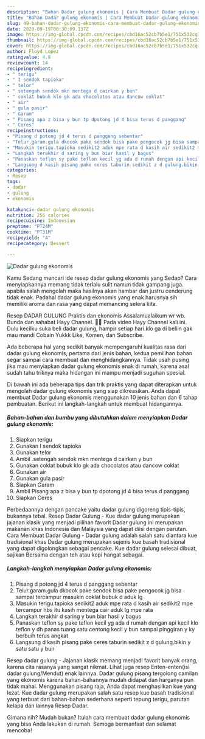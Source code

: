 ```yaml
---
description: "Bahan Dadar gulung ekonomis | Cara Membuat Dadar gulung ekonomis Yang Menggugah Selera"
title: "Bahan Dadar gulung ekonomis | Cara Membuat Dadar gulung ekonomis Yang Menggugah Selera"
slug: 49-bahan-dadar-gulung-ekonomis-cara-membuat-dadar-gulung-ekonomis-yang-menggugah-selera
date: 2020-09-19T00:30:09.137Z
image: https://img-global.cpcdn.com/recipes/cbd16ac52cb7b5e1/751x532cq70/dadar-gulung-ekonomis-foto-resep-utama.jpg
thumbnail: https://img-global.cpcdn.com/recipes/cbd16ac52cb7b5e1/751x532cq70/dadar-gulung-ekonomis-foto-resep-utama.jpg
cover: https://img-global.cpcdn.com/recipes/cbd16ac52cb7b5e1/751x532cq70/dadar-gulung-ekonomis-foto-resep-utama.jpg
author: Floyd Lopez
ratingvalue: 4.8
reviewcount: 14
recipeingredient:
- " terigu"
- " I sendok tapioka"
- " telor"
- " setengah sendok mkn mentega d cairkan y bun"
- " coklat bubuk klo gk ada chocolatos atau dancow coklat"
- " air"
- " gula pasir"
- " Garam"
- " Pisang apa z bisa y bun tp dpotong jd 4 bisa terus d panggang"
- " Ceres"
recipeinstructions:
- "Pisang d potong jd 4 terus d panggang sebentar"
- "Telur.garam.gula dkocok pake sendok bisa pake pengocok jg bisa sampai tercampur masukin coklat bubuk d aduk lg"
- "Masukin terigu.tapioka sedikit2 aduk mpe rata d kasih air sedikit2 mpe tercampur hbs itu kasih mentega cair aduk lg mpe rata"
- "Langkah terakhir d saring y bun biar hasil y bagus"
- "Panaskan teflon sy pake teflon kecil yg ada d rumah dengan api kecil klo teflon y dh panas tuang satu centong kecil y bun sampai pinggiran y ky berbuih terus angkat"
- "Langsung d kasih pisang pake ceres taburin sedikit z d gulung.bikin y satu satu y bun"
categories:
- Resep
tags:
- dadar
- gulung
- ekonomis

katakunci: dadar gulung ekonomis 
nutrition: 256 calories
recipecuisine: Indonesian
preptime: "PT24M"
cooktime: "PT31M"
recipeyield: "4"
recipecategory: Dessert

---
```



![Dadar gulung ekonomis](https://img-global.cpcdn.com/recipes/cbd16ac52cb7b5e1/751x532cq70/dadar-gulung-ekonomis-foto-resep-utama.jpg)

Kamu Sedang mencari ide resep dadar gulung ekonomis yang Sedap? Cara menyiapkannya memang tidak terlalu sulit namun tidak gampang juga. apabila salah mengolah maka hasilnya akan hambar dan justru cenderung tidak enak. Padahal dadar gulung ekonomis yang enak harusnya sih memiliki aroma dan rasa yang dapat memancing selera kita.

Resep DADAR GULUNG Praktis dan ekonomis Assalamualaikum wr wb. Bunda dan sahabat Hayy Channel. 👱‍♀ Pada video Hayy Channel kali ini. Dulu kecilku suka beli dadar gulung, hampir setiap hari.klo ga di beliin gak mau mandi Cobain Yukkk Like, Komen, dan Subscribe.

Ada beberapa hal yang sedikit banyak mempengaruhi kualitas rasa dari dadar gulung ekonomis, pertama dari jenis bahan, kedua pemilihan bahan segar sampai cara membuat dan menghidangkannya. Tidak usah pusing jika mau menyiapkan dadar gulung ekonomis enak di rumah, karena asal sudah tahu triknya maka hidangan ini mampu menjadi suguhan spesial.


Di bawah ini ada beberapa tips dan trik praktis yang dapat diterapkan untuk mengolah dadar gulung ekonomis yang siap dikreasikan. Anda dapat membuat Dadar gulung ekonomis menggunakan 10 jenis bahan dan 6 tahap pembuatan. Berikut ini langkah-langkah untuk membuat hidangannya.

<!--inarticleads1-->

##### Bahan-bahan dan bumbu yang dibutuhkan dalam menyiapkan Dadar gulung ekonomis:

1. Siapkan  terigu
1. Gunakan  I sendok tapioka
1. Gunakan  telor
1. Ambil  .setengah sendok mkn mentega d cairkan y bun
1. Gunakan  coklat bubuk klo gk ada chocolatos atau dancow coklat
1. Gunakan  air
1. Gunakan  gula pasir
1. Siapkan  Garam
1. Ambil  Pisang apa z bisa y bun tp dpotong jd 4 bisa terus d panggang
1. Siapkan  Ceres


Perbedaannya dengan pancake yaitu dadar gulung digoreng tipis-tipis, bukannya tebal. Resep Dadar Gulung - Kue dadar gulung merupakan jajanan klasik yang menjadi pilihan favorit Dadar gulung ini merupakan makanan khas Indonesia dan Malaysia yang dapat diisi dengan parutan. Cara Membuat Dadar Gulung - Dadar gulung adalah salah satu diantara kue tradisional khas Dadar gulung merupakan sejenis kue basah tradisional yang dapat digolongkan sebagai pencake. Kue dadar gulung selesai dibuat, sajikan Bersama dengan teh atau kopi hangat sebagai. 

<!--inarticleads2-->

##### Langkah-langkah menyiapkan Dadar gulung ekonomis:

1. Pisang d potong jd 4 terus d panggang sebentar
1. Telur.garam.gula dkocok pake sendok bisa pake pengocok jg bisa sampai tercampur masukin coklat bubuk d aduk lg
1. Masukin terigu.tapioka sedikit2 aduk mpe rata d kasih air sedikit2 mpe tercampur hbs itu kasih mentega cair aduk lg mpe rata
1. Langkah terakhir d saring y bun biar hasil y bagus
1. Panaskan teflon sy pake teflon kecil yg ada d rumah dengan api kecil klo teflon y dh panas tuang satu centong kecil y bun sampai pinggiran y ky berbuih terus angkat
1. Langsung d kasih pisang pake ceres taburin sedikit z d gulung.bikin y satu satu y bun


Resep dadar gulung - Jajanan klasik memang menjadi favorit banyak orang, karena cita rasanya yang sangat nikmat. Lihat juga resep Enten-enten(isi dadar gulung/Mendut) enak lainnya. Dadar gulung pisang tergolong camilan yang ekonomis karena bahan-bahannya mudah didapat dan harganya pun tidak mahal. Menggunakan pisang raja, Anda dapat menghasilkan kue yang lezat. Kue dadar gulung merupakan salah satu resep kue basah tradisional yang terbuat dari bahan-bahan sederhana seperti tepung terigu, parutan kelapa dan lainnya Resep Dadar. 

Gimana nih? Mudah bukan? Itulah cara membuat dadar gulung ekonomis yang bisa Anda lakukan di rumah. Semoga bermanfaat dan selamat mencoba!
